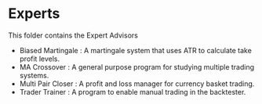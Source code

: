 # Experts
This folder contains the Expert Advisors
 * Biased Martingale : A martingale system that uses ATR to calculate take profit levels.
 * MA Crossover : A general purpose program for studying multiple trading systems.
 * Multi Pair Closer : A profit and loss manager for currency basket trading.
 * Trader Trainer : A program to enable manual trading in the backtester.